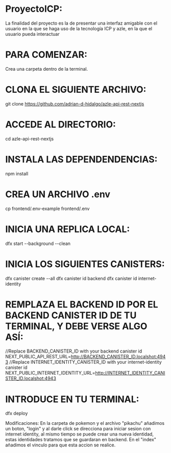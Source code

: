 # ProyectoICP: 
La finalidad del proyecto es la de presentar una interfaz amigable con el usuario en la que se haga uso de la tecnología ICP y azle, en la que el usuario pueda interactuar 
# PARA COMENZAR:
Crea una carpeta dentro de la terminal.
# CLONA EL SIGUIENTE ARCHIVO:
git clone https://github.com/adrian-d-hidalgo/azle-api-rest-nextjs
# ACCEDE AL DIRECTORIO:
cd azle-api-rest-nextjs
# INSTALA LAS DEPENDENDENCIAS:
npm install
# CREA UN ARCHIVO .env
cp frontend/.env-example frontend/.env
# INICIA UNA REPLICA LOCAL:
dfx start --background --clean
# INICIA LOS SIGUIENTES CANISTERS:
dfx canister create --all
dfx canister id backend
dfx canister id internet-identity
# REMPLAZA EL BACKEND ID POR EL BACKEND CANISTER ID DE TU TERMINAL, Y DEBE VERSE ALGO ASÍ:
//Replace BACKEND_CANISTER_ID with your backend canister id
NEXT_PUBLIC_API_REST_URL=http://BACKEND_CANISTER_ID.localshot:4943
//Replace INTERNET_IDENTITY_CANISTER_ID with your internet-identity canister id
NEXT_PUBLIC_INTERNET_IDENTITY_URL=http://INTERNET_IDENTITY_CANISTER_ID.localshot:4943
# INTRODUCE EN TU TERMINAL: 
dfx deploy

Modificaciones: En la carpeta de pokemon y el archivo "pikachu" añadimos un boton, "login" y al darle click se direcciona para iniciar sesion con internet identity, al mismo tiempo se puede crear una nueva identidad, estas identidades tratamos que se guardaran en backend.
En el "index" añadimos el vinculo para que esta accion se realice.



